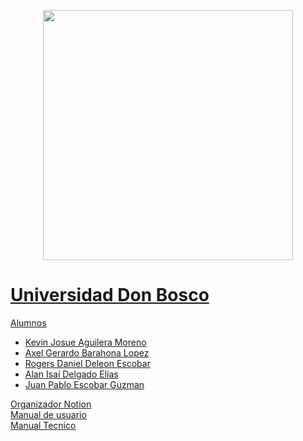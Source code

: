 <p align="center"><a href="https://laravel.com" target="_blank"><img src="https://www.udb.edu.sv/udb/public/img/logos/logo_universidaddonbosco_letras.png" width="400" ></p>

## 
<h1>Universidad Don Bosco</h1>
<p>Alumnos</p>
    <ul>
        <li>Kevin Josue Aguilera Moreno</li>
        <li>Axel Gerardo Barahona Lopez</li>
        <li>Rogers Daniel Deleon Escobar</li>
        <li>Alan Isaí Delgado Elías</li>
        <li>Juan Pablo Escobar Guzman</li>
    </ul>
<a href="https://www.notion.so/db2020864cbc4077844c40689b226e0a" target="_blank">Organizador Notion</a><br>
 <a href="https://docs.google.com/document/d/1_GrtBNF0UBHGWe1j6Mw5NWYck3eHE_WAkipfd7H8TL4/edit?usp=drivesdk" target="_blank">Manual de usuario</a><br>  
 <a href="https://docs.google.com/document/d/1YRrKQMABjyEjp2bqXlRjTK9suym8IlT6p8l3lKaqj74/edit?usp=drivesdk" target="_blank">Manual Tecnico</a><br>

